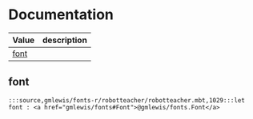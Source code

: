 # Documentation
|Value|description|
|---|---|
|[font](#font)||

## font

```moonbit
:::source,gmlewis/fonts-r/robotteacher/robotteacher.mbt,1029:::let font : <a href="gmlewis/fonts#Font">@gmlewis/fonts.Font</a>
```

